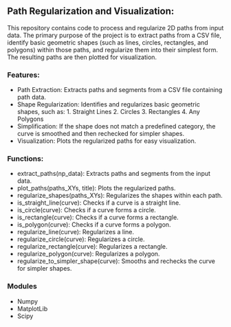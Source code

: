 ## Path Regularization and Visualization:
This repository contains code to process and regularize 2D paths from input data. The primary purpose of the project is to extract paths from a CSV file, identify basic geometric shapes (such as lines, circles, rectangles, and polygons) within those paths, and regularize them into their simplest form. The resulting paths are then plotted for visualization.

### Features:
* Path Extraction: Extracts paths and segments from a CSV file containing path data.
* Shape Regularization: Identifies and regularizes basic geometric shapes, such as:
          1. Straight Lines
          2. Circles
          3. Rectangles
          4. Any Polygons
* Simplification: If the shape does not match a predefined category, the curve is smoothed and then rechecked for simpler shapes.
* Visualization: Plots the regularized paths for easy visualization.

### Functions: 
* extract_paths(np_data): Extracts paths and segments from the input data.
* plot_paths(paths_XYs, title): Plots the regularized paths.
* regularize_shapes(paths_XYs): Regularizes the shapes within each path.
* is_straight_line(curve): Checks if a curve is a straight line.
* is_circle(curve): Checks if a curve forms a circle.
* is_rectangle(curve): Checks if a curve forms a rectangle.
* is_polygon(curve): Checks if a curve forms a polygon.
* regularize_line(curve): Regularizes a line.
* regularize_circle(curve): Regularizes a circle.
* regularize_rectangle(curve): Regularizes a rectangle.
* regularize_polygon(curve): Regularizes a polygon.
* regularize_to_simpler_shape(curve): Smooths and rechecks the curve for simpler shapes.

### Modules
* Numpy
* MatplotLib
* Scipy
